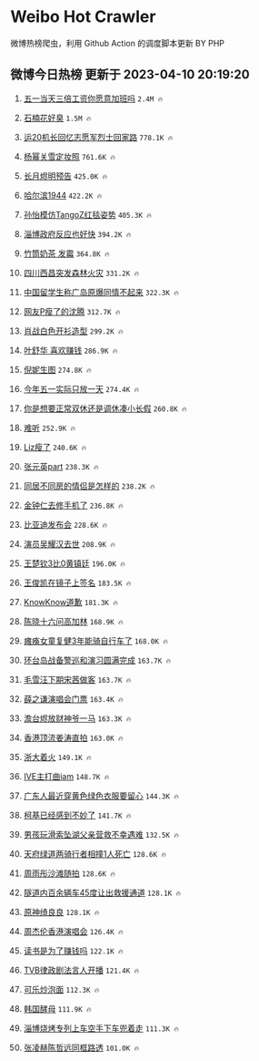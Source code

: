 # Weibo Hot Crawler 



微博热榜爬虫，利用 Github Action 的调度脚本更新 BY PHP 


## 微博今日热榜 更新于 2023-04-10 20:19:20 
1. [五一当天三倍工资你愿意加班吗](https://s.weibo.com/weibo?q=%23%E4%BA%94%E4%B8%80%E5%BD%93%E5%A4%A9%E4%B8%89%E5%80%8D%E5%B7%A5%E8%B5%84%E4%BD%A0%E6%84%BF%E6%84%8F%E5%8A%A0%E7%8F%AD%E5%90%97%23&t=31&band_rank=1&Refer=top) `2.4M 🔥` 

1. [石楠花好臭](https://s.weibo.com/weibo?q=%E7%9F%B3%E6%A5%A0%E8%8A%B1%E5%A5%BD%E8%87%AD&t=31&band_rank=2&Refer=top) `1.5M 🔥` 

1. [运20机长回忆志愿军烈士回家路](https://s.weibo.com/weibo?q=%23%E8%BF%9020%E6%9C%BA%E9%95%BF%E5%9B%9E%E5%BF%86%E5%BF%97%E6%84%BF%E5%86%9B%E7%83%88%E5%A3%AB%E5%9B%9E%E5%AE%B6%E8%B7%AF%23&t=31&band_rank=3&Refer=top) `778.1K 🔥` 

1. [杨幂关雪定妆照](https://s.weibo.com/weibo?q=%23%E6%9D%A8%E5%B9%82%E5%85%B3%E9%9B%AA%E5%AE%9A%E5%A6%86%E7%85%A7%23&t=31&band_rank=4&Refer=top) `761.6K 🔥` 

1. [长月烬明预告](https://s.weibo.com/weibo?q=%23%E9%95%BF%E6%9C%88%E7%83%AC%E6%98%8E%E9%A2%84%E5%91%8A%23&t=31&band_rank=5&Refer=top) `425.0K 🔥` 

1. [哈尔滨1944](https://s.weibo.com/weibo?q=%E5%93%88%E5%B0%94%E6%BB%A81944&t=31&band_rank=6&Refer=top) `422.2K 🔥` 

1. [孙怡模仿TangoZ红毯姿势](https://s.weibo.com/weibo?q=%23%E5%AD%99%E6%80%A1%E6%A8%A1%E4%BB%BFTangoZ%E7%BA%A2%E6%AF%AF%E5%A7%BF%E5%8A%BF%23&t=31&band_rank=7&Refer=top) `405.3K 🔥` 

1. [淄博政府反应也好快](https://s.weibo.com/weibo?q=%E6%B7%84%E5%8D%9A%E6%94%BF%E5%BA%9C%E5%8F%8D%E5%BA%94%E4%B9%9F%E5%A5%BD%E5%BF%AB&t=31&band_rank=8&Refer=top) `394.2K 🔥` 

1. [竹筒奶茶 发霉](https://s.weibo.com/weibo?q=%E7%AB%B9%E7%AD%92%E5%A5%B6%E8%8C%B6%20%E5%8F%91%E9%9C%89&t=31&band_rank=9&Refer=top) `364.8K 🔥` 

1. [四川西昌突发森林火灾](https://s.weibo.com/weibo?q=%23%E5%9B%9B%E5%B7%9D%E8%A5%BF%E6%98%8C%E7%AA%81%E5%8F%91%E6%A3%AE%E6%9E%97%E7%81%AB%E7%81%BE%23&t=31&band_rank=10&Refer=top) `331.2K 🔥` 

1. [中国留学生称广岛原爆同情不起来](https://s.weibo.com/weibo?q=%23%E4%B8%AD%E5%9B%BD%E7%95%99%E5%AD%A6%E7%94%9F%E7%A7%B0%E5%B9%BF%E5%B2%9B%E5%8E%9F%E7%88%86%E5%90%8C%E6%83%85%E4%B8%8D%E8%B5%B7%E6%9D%A5%23&t=31&band_rank=11&Refer=top) `322.3K 🔥` 

1. [网友P瘦了的沈腾](https://s.weibo.com/weibo?q=%23%E7%BD%91%E5%8F%8BP%E7%98%A6%E4%BA%86%E7%9A%84%E6%B2%88%E8%85%BE%23&t=31&band_rank=12&Refer=top) `312.7K 🔥` 

1. [肖战白色开衫造型](https://s.weibo.com/weibo?q=%23%E8%82%96%E6%88%98%E7%99%BD%E8%89%B2%E5%BC%80%E8%A1%AB%E9%80%A0%E5%9E%8B%23&t=31&band_rank=13&Refer=top) `299.2K 🔥` 

1. [叶舒华 喜欢赚钱](https://s.weibo.com/weibo?q=%E5%8F%B6%E8%88%92%E5%8D%8E%20%E5%96%9C%E6%AC%A2%E8%B5%9A%E9%92%B1&t=31&band_rank=14&Refer=top) `286.9K 🔥` 

1. [倪妮生图](https://s.weibo.com/weibo?q=%E5%80%AA%E5%A6%AE%E7%94%9F%E5%9B%BE&t=31&band_rank=15&Refer=top) `274.8K 🔥` 

1. [今年五一实际只放一天](https://s.weibo.com/weibo?q=%23%E4%BB%8A%E5%B9%B4%E4%BA%94%E4%B8%80%E5%AE%9E%E9%99%85%E5%8F%AA%E6%94%BE%E4%B8%80%E5%A4%A9%23&t=31&band_rank=16&Refer=top) `274.4K 🔥` 

1. [你是想要正常双休还是调休凑小长假](https://s.weibo.com/weibo?q=%23%E4%BD%A0%E6%98%AF%E6%83%B3%E8%A6%81%E6%AD%A3%E5%B8%B8%E5%8F%8C%E4%BC%91%E8%BF%98%E6%98%AF%E8%B0%83%E4%BC%91%E5%87%91%E5%B0%8F%E9%95%BF%E5%81%87%23&t=31&band_rank=17&Refer=top) `260.8K 🔥` 

1. [难听](https://s.weibo.com/weibo?q=%E9%9A%BE%E5%90%AC&t=31&band_rank=18&Refer=top) `252.9K 🔥` 

1. [Liz瘦了](https://s.weibo.com/weibo?q=%23Liz%E7%98%A6%E4%BA%86%23&t=31&band_rank=19&Refer=top) `240.6K 🔥` 

1. [张元英part](https://s.weibo.com/weibo?q=%E5%BC%A0%E5%85%83%E8%8B%B1part&t=31&band_rank=20&Refer=top) `238.3K 🔥` 

1. [同居不同房的情侣是怎样的](https://s.weibo.com/weibo?q=%23%E5%90%8C%E5%B1%85%E4%B8%8D%E5%90%8C%E6%88%BF%E7%9A%84%E6%83%85%E4%BE%A3%E6%98%AF%E6%80%8E%E6%A0%B7%E7%9A%84%23&t=31&band_rank=21&Refer=top) `238.2K 🔥` 

1. [金钟仁去修手机了](https://s.weibo.com/weibo?q=%23%E9%87%91%E9%92%9F%E4%BB%81%E5%8E%BB%E4%BF%AE%E6%89%8B%E6%9C%BA%E4%BA%86%23&t=31&band_rank=22&Refer=top) `236.8K 🔥` 

1. [比亚迪发布会](https://s.weibo.com/weibo?q=%E6%AF%94%E4%BA%9A%E8%BF%AA%E5%8F%91%E5%B8%83%E4%BC%9A&t=31&band_rank=23&Refer=top) `228.6K 🔥` 

1. [演员吴耀汉去世](https://s.weibo.com/weibo?q=%23%E6%BC%94%E5%91%98%E5%90%B4%E8%80%80%E6%B1%89%E5%8E%BB%E4%B8%96%23&t=31&band_rank=24&Refer=top) `208.9K 🔥` 

1. [王楚钦3比0黄镇廷](https://s.weibo.com/weibo?q=%23%E7%8E%8B%E6%A5%9A%E9%92%A63%E6%AF%940%E9%BB%84%E9%95%87%E5%BB%B7%23&t=31&band_rank=25&Refer=top) `196.0K 🔥` 

1. [王俊凯在镜子上签名](https://s.weibo.com/weibo?q=%23%E7%8E%8B%E4%BF%8A%E5%87%AF%E5%9C%A8%E9%95%9C%E5%AD%90%E4%B8%8A%E7%AD%BE%E5%90%8D%23&t=31&band_rank=26&Refer=top) `183.5K 🔥` 

1. [KnowKnow道歉](https://s.weibo.com/weibo?q=%23KnowKnow%E9%81%93%E6%AD%89%23&t=31&band_rank=27&Refer=top) `181.3K 🔥` 

1. [陈晓十六问高加林](https://s.weibo.com/weibo?q=%23%E9%99%88%E6%99%93%E5%8D%81%E5%85%AD%E9%97%AE%E9%AB%98%E5%8A%A0%E6%9E%97%23&t=31&band_rank=28&Refer=top) `168.9K 🔥` 

1. [瘫痪女童复健3年能骑自行车了](https://s.weibo.com/weibo?q=%23%E7%98%AB%E7%97%AA%E5%A5%B3%E7%AB%A5%E5%A4%8D%E5%81%A53%E5%B9%B4%E8%83%BD%E9%AA%91%E8%87%AA%E8%A1%8C%E8%BD%A6%E4%BA%86%23&t=31&band_rank=29&Refer=top) `168.0K 🔥` 

1. [环台岛战备警巡和演习圆满完成](https://s.weibo.com/weibo?q=%23%E7%8E%AF%E5%8F%B0%E5%B2%9B%E6%88%98%E5%A4%87%E8%AD%A6%E5%B7%A1%E5%92%8C%E6%BC%94%E4%B9%A0%E5%9C%86%E6%BB%A1%E5%AE%8C%E6%88%90%23&t=31&band_rank=30&Refer=top) `163.7K 🔥` 

1. [毛雪汪下期宋茜做客](https://s.weibo.com/weibo?q=%23%E6%AF%9B%E9%9B%AA%E6%B1%AA%E4%B8%8B%E6%9C%9F%E5%AE%8B%E8%8C%9C%E5%81%9A%E5%AE%A2%23&t=31&band_rank=31&Refer=top) `163.7K 🔥` 

1. [薛之谦演唱会门票](https://s.weibo.com/weibo?q=%E8%96%9B%E4%B9%8B%E8%B0%A6%E6%BC%94%E5%94%B1%E4%BC%9A%E9%97%A8%E7%A5%A8&t=31&band_rank=32&Refer=top) `163.4K 🔥` 

1. [澹台烬放财神爷一马](https://s.weibo.com/weibo?q=%23%E6%BE%B9%E5%8F%B0%E7%83%AC%E6%94%BE%E8%B4%A2%E7%A5%9E%E7%88%B7%E4%B8%80%E9%A9%AC%23&t=31&band_rank=33&Refer=top) `163.3K 🔥` 

1. [香港顶流姜涛直拍](https://s.weibo.com/weibo?q=%23%E9%A6%99%E6%B8%AF%E9%A1%B6%E6%B5%81%E5%A7%9C%E6%B6%9B%E7%9B%B4%E6%8B%8D%23&t=31&band_rank=34&Refer=top) `163.0K 🔥` 

1. [浙大着火](https://s.weibo.com/weibo?q=%E6%B5%99%E5%A4%A7%E7%9D%80%E7%81%AB&t=31&band_rank=35&Refer=top) `149.1K 🔥` 

1. [IVE主打曲iam](https://s.weibo.com/weibo?q=%23IVE%E4%B8%BB%E6%89%93%E6%9B%B2iam%23&t=31&band_rank=36&Refer=top) `148.7K 🔥` 

1. [广东人最近穿黄色绿色衣服要留心](https://s.weibo.com/weibo?q=%23%E5%B9%BF%E4%B8%9C%E4%BA%BA%E6%9C%80%E8%BF%91%E7%A9%BF%E9%BB%84%E8%89%B2%E7%BB%BF%E8%89%B2%E8%A1%A3%E6%9C%8D%E8%A6%81%E7%95%99%E5%BF%83%23&t=31&band_rank=37&Refer=top) `144.3K 🔥` 

1. [柯基已经感到不妙了](https://s.weibo.com/weibo?q=%23%E6%9F%AF%E5%9F%BA%E5%B7%B2%E7%BB%8F%E6%84%9F%E5%88%B0%E4%B8%8D%E5%A6%99%E4%BA%86%23&t=31&band_rank=38&Refer=top) `141.7K 🔥` 

1. [男孩玩滑索坠湖父亲营救不幸遇难](https://s.weibo.com/weibo?q=%23%E7%94%B7%E5%AD%A9%E7%8E%A9%E6%BB%91%E7%B4%A2%E5%9D%A0%E6%B9%96%E7%88%B6%E4%BA%B2%E8%90%A5%E6%95%91%E4%B8%8D%E5%B9%B8%E9%81%87%E9%9A%BE%23&t=31&band_rank=39&Refer=top) `132.5K 🔥` 

1. [天府绿道两骑行者相撞1人死亡](https://s.weibo.com/weibo?q=%23%E5%A4%A9%E5%BA%9C%E7%BB%BF%E9%81%93%E4%B8%A4%E9%AA%91%E8%A1%8C%E8%80%85%E7%9B%B8%E6%92%9E1%E4%BA%BA%E6%AD%BB%E4%BA%A1%23&t=31&band_rank=40&Refer=top) `128.6K 🔥` 

1. [周雨彤沙滩随拍](https://s.weibo.com/weibo?q=%23%E5%91%A8%E9%9B%A8%E5%BD%A4%E6%B2%99%E6%BB%A9%E9%9A%8F%E6%8B%8D%23&t=31&band_rank=41&Refer=top) `128.6K 🔥` 

1. [隧道内百余辆车45度让出救援通道](https://s.weibo.com/weibo?q=%23%E9%9A%A7%E9%81%93%E5%86%85%E7%99%BE%E4%BD%99%E8%BE%86%E8%BD%A645%E5%BA%A6%E8%AE%A9%E5%87%BA%E6%95%91%E6%8F%B4%E9%80%9A%E9%81%93%23&t=31&band_rank=42&Refer=top) `128.1K 🔥` 

1. [原神绮良良](https://s.weibo.com/weibo?q=%23%E5%8E%9F%E7%A5%9E%E7%BB%AE%E8%89%AF%E8%89%AF%23&t=31&band_rank=43&Refer=top) `128.1K 🔥` 

1. [周杰伦香港演唱会](https://s.weibo.com/weibo?q=%E5%91%A8%E6%9D%B0%E4%BC%A6%E9%A6%99%E6%B8%AF%E6%BC%94%E5%94%B1%E4%BC%9A&t=31&band_rank=44&Refer=top) `126.4K 🔥` 

1. [读书是为了赚钱吗](https://s.weibo.com/weibo?q=%23%E8%AF%BB%E4%B9%A6%E6%98%AF%E4%B8%BA%E4%BA%86%E8%B5%9A%E9%92%B1%E5%90%97%23&t=31&band_rank=45&Refer=top) `122.1K 🔥` 

1. [TVB律政剧法言人开播](https://s.weibo.com/weibo?q=%23TVB%E5%BE%8B%E6%94%BF%E5%89%A7%E6%B3%95%E8%A8%80%E4%BA%BA%E5%BC%80%E6%92%AD%23&t=31&band_rank=46&Refer=top) `121.4K 🔥` 

1. [可乐炒泡面](https://s.weibo.com/weibo?q=%23%E5%8F%AF%E4%B9%90%E7%82%92%E6%B3%A1%E9%9D%A2%23&t=31&band_rank=47&Refer=top) `112.3K 🔥` 

1. [韩国酵母](https://s.weibo.com/weibo?q=%E9%9F%A9%E5%9B%BD%E9%85%B5%E6%AF%8D&t=31&band_rank=48&Refer=top) `111.9K 🔥` 

1. [淄博烧烤专列上车空手下车兜着走](https://s.weibo.com/weibo?q=%23%E6%B7%84%E5%8D%9A%E7%83%A7%E7%83%A4%E4%B8%93%E5%88%97%E4%B8%8A%E8%BD%A6%E7%A9%BA%E6%89%8B%E4%B8%8B%E8%BD%A6%E5%85%9C%E7%9D%80%E8%B5%B0%23&t=31&band_rank=49&Refer=top) `111.3K 🔥` 

1. [张凌赫陈哲远同框路透](https://s.weibo.com/weibo?q=%23%E5%BC%A0%E5%87%8C%E8%B5%AB%E9%99%88%E5%93%B2%E8%BF%9C%E5%90%8C%E6%A1%86%E8%B7%AF%E9%80%8F%23&t=31&band_rank=50&Refer=top) `101.0K 🔥` 

